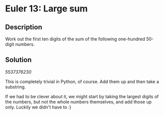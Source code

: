 
# Euler 13: Large sum

## Description
Work out the first ten digits of the sum of the following one-hundred 50-digit numbers.

## Solution
*5537376230*

This is completely trivial in Python, of course. Add them up and then take a substring.

If we had to be clever about it, we might start by taking the largest digits
of the numbers, but not the whole numbers themselves, and add those up only. Luckily we didn't
have to :)